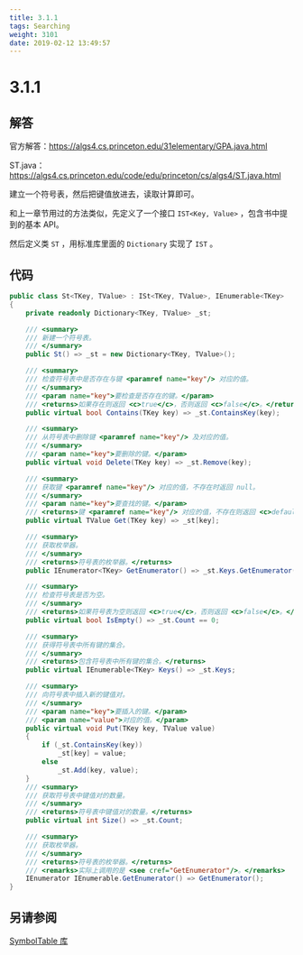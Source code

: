 ```yaml
---
title: 3.1.1
tags: Searching
weight: 3101
date: 2019-02-12 13:49:57
---
```


# 3.1.1


## 解答

官方解答：<https://algs4.cs.princeton.edu/31elementary/GPA.java.html>

ST.java：<https://algs4.cs.princeton.edu/code/edu/princeton/cs/algs4/ST.java.html>

建立一个符号表，然后把键值放进去，读取计算即可。

和上一章节用过的方法类似，先定义了一个接口 `IST<Key, Value>` ，包含书中提到的基本 API。

然后定义类 `ST` ，用标准库里面的 `Dictionary` 实现了 `IST` 。

## 代码

```csharp
public class St<TKey, TValue> : ISt<TKey, TValue>, IEnumerable<TKey>
{
    private readonly Dictionary<TKey, TValue> _st;

    /// <summary>
    /// 新建一个符号表。
    /// </summary>
    public St() => _st = new Dictionary<TKey, TValue>();

    /// <summary>
    /// 检查符号表中是否存在与键 <paramref name="key"/> 对应的值。
    /// </summary>
    /// <param name="key">要检查是否存在的键。</param>
    /// <returns>如果存在则返回 <c>true</c>，否则返回 <c>false</c>。</returns>
    public virtual bool Contains(TKey key) => _st.ContainsKey(key);

    /// <summary>
    /// 从符号表中删除键 <paramref name="key"/> 及对应的值。
    /// </summary>
    /// <param name="key">要删除的键。</param>
    public virtual void Delete(TKey key) => _st.Remove(key);

    /// <summary>
    /// 获取键 <paramref name="key"/> 对应的值，不存在时返回 null。
    /// </summary>
    /// <param name="key">要查找的键。</param>
    /// <returns>键 <paramref name="key"/> 对应的值，不存在则返回 <c>default(Value)</c>。</returns>
    public virtual TValue Get(TKey key) => _st[key];

    /// <summary>
    /// 获取枚举器。
    /// </summary>
    /// <returns>符号表的枚举器。</returns>
    public IEnumerator<TKey> GetEnumerator() => _st.Keys.GetEnumerator();

    /// <summary>
    /// 检查符号表是否为空。
    /// </summary>
    /// <returns>如果符号表为空则返回 <c>true</c>，否则返回 <c>false</c>。</returns>
    public virtual bool IsEmpty() => _st.Count == 0;

    /// <summary>
    /// 获得符号表中所有键的集合。
    /// </summary>
    /// <returns>包含符号表中所有键的集合。</returns>
    public virtual IEnumerable<TKey> Keys() => _st.Keys;

    /// <summary>
    /// 向符号表中插入新的键值对。
    /// </summary>
    /// <param name="key">要插入的键。</param>
    /// <param name="value">对应的值。</param>
    public virtual void Put(TKey key, TValue value)
    {
        if (_st.ContainsKey(key))
            _st[key] = value;
        else
            _st.Add(key, value);
    }
    /// <summary>
    /// 获取符号表中键值对的数量。
    /// </summary>
    /// <returns>符号表中键值对的数量。</returns>
    public virtual int Size() => _st.Count;

    /// <summary>
    /// 获取枚举器。
    /// </summary>
    /// <returns>符号表的枚举器。</returns>
    /// <remarks>实际上调用的是 <see cref="GetEnumerator"/>。</remarks>
    IEnumerator IEnumerable.GetEnumerator() => GetEnumerator();
}
```

## 另请参阅

[SymbolTable 库](https://github.com/ikesnowy/Algorithms-4th-Edition-in-Csharp/tree/master/3%20Searching/3.1/SymbolTable)
